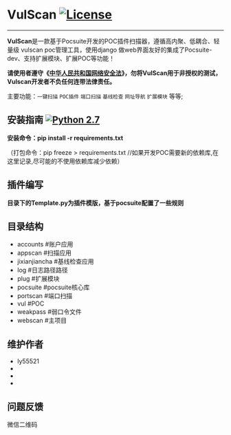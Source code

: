 
# VulScan [![License](https://img.shields.io/aur/license/yaourt.svg)](https://github.com/vulscanteam/vulscan/blob/master/LICENSE)
----------

**VulScan**是一款基于Pocsuite开发的POC插件扫描器，遵循高内聚、低耦合、轻量级 vulscan poc管理工具，使用django
做web界面友好的集成了Pocsuite-dev、支持扩展模块、扩展POC等功能！ 

**请使用者遵守《[中华人民共和国网络安全法](http://www.npc.gov.cn/npc/xinwen/2016-11/07/content_2001605.htm)》，勿将VulScan用于非授权的测试，Vulscan开发者不负任何连带法律责任。**

主要功能：`一键扫描` `POC插件` `端口扫描` `基线检查` `网址导航` `扩展模块` 等等;


## 安装指南 [![Python 2.7](https://img.shields.io/badge/python-2.7-yellow.svg)](https://www.python.org/) 

**安装命令：pip install -r requirements.txt**

（打包命令：pip freeze > requirements.txt //如果开发POC需要新的依赖库,在这里记录,尽可能的不使用依赖库减少依赖）

## 插件编写
**目录下的Template.py为插件模版，基于pocsuite配置了一些规则**

## 目录结构

- accounts 				#账户应用
- appscan 				#扫描应用
- jixianjiancha 		#基线检查应用
- log 					#日志路径路径
- plug 					#扩展模块
- pocsuite 				#pocsuite核心库
- portscan 				#端口扫描
- vul 					#POC
- weakpass				#弱口令文件
- webscan				#主项目


## 维护作者
- ly55521
- 
- 
- 

## 问题反馈

微信二维码


